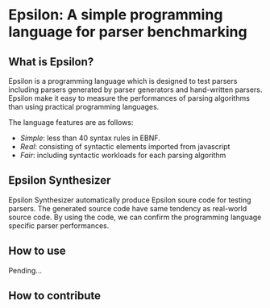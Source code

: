 # Epsilon: A simple programming language for parser benchmarking

## What is Epsilon?
Epsilon is a programming language which is designed to test parsers including parsers generated by parser generators and hand-written parsers.
Epsilon make it easy to measure the performances of parsing algorithms than using practical programming languages.

The language features are as follows: 
- *Simple*: less than 40 syntax rules in EBNF.
- *Real*: consisting of syntactic elements imported from javascript
- *Fair*: including syntactic workloads for each parsing algorithm

## Epsilon Synthesizer
Epsilon Synthesizer automatically produce Epsilon soure code for testing parsers. The generated source code have same tendency as real-world source code.
By using the code, we can confirm the programming language specific parser performances.

## How to use
Pending...
## How to contribute
